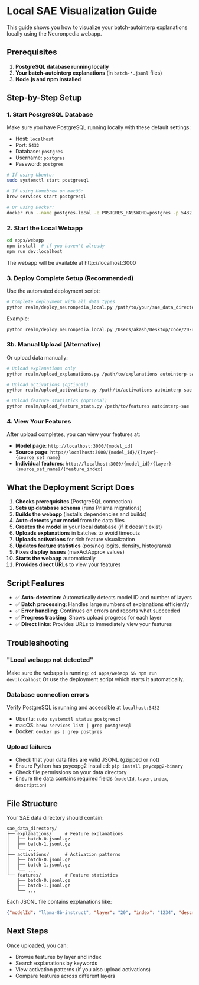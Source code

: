 # Local SAE Visualization Guide

This guide shows you how to visualize your batch-autointerp explanations locally using the Neuronpedia webapp.

## Prerequisites

1. **PostgreSQL database running locally**
2. **Your batch-autointerp explanations** (in `batch-*.jsonl` files)
3. **Node.js and npm installed**

## Step-by-Step Setup

### 1. Start PostgreSQL Database

Make sure you have PostgreSQL running locally with these default settings:
- Host: `localhost`
- Port: `5432`
- Database: `postgres`
- Username: `postgres`
- Password: `postgres`

```bash
# If using Ubuntu:
sudo systemctl start postgresql

# If using Homebrew on macOS:
brew services start postgresql

# Or using Docker:
docker run --name postgres-local -e POSTGRES_PASSWORD=postgres -p 5432:5432 -d postgres
```

### 2. Start the Local Webapp

```bash
cd apps/webapp
npm install  # if you haven't already
npm run dev:localhost
```

The webapp will be available at http://localhost:3000

### 3. Deploy Complete Setup (Recommended)

Use the automated deployment script:

```bash
# Complete deployment with all data types
python realm/deploy_neuronpedia_local.py /path/to/your/sae_data_directory
```

Example:
```bash
python realm/deploy_neuronpedia_local.py /Users/akash/Desktop/code/20-realm-l20r-8x
```

### 3b. Manual Upload (Alternative)

Or upload data manually:

```bash
# Upload explanations only
python realm/upload_explanations.py /path/to/explanations autointerp-sae

# Upload activations (optional)
python realm/upload_activations.py /path/to/activations autointerp-sae

# Upload feature statistics (optional)
python realm/upload_feature_stats.py /path/to/features autointerp-sae
```

### 4. View Your Features

After upload completes, you can view your features at:

- **Model page**: `http://localhost:3000/{model_id}`
- **Source page**: `http://localhost:3000/{model_id}/{layer}-{source_set_name}`
- **Individual features**: `http://localhost:3000/{model_id}/{layer}-{source_set_name}/{feature_index}`

## What the Deployment Script Does

1. **Checks prerequisites** (PostgreSQL connection)
2. **Sets up database schema** (runs Prisma migrations)
3. **Builds the webapp** (installs dependencies and builds)
4. **Auto-detects your model** from the data files
5. **Creates the model** in your local database (if it doesn't exist)
6. **Uploads explanations** in batches to avoid timeouts
7. **Uploads activations** for rich feature visualization
8. **Updates feature statistics** (pos/neg logits, density, histograms)
9. **Fixes display issues** (maxActApprox values)
10. **Starts the webapp** automatically
11. **Provides direct URLs** to view your features

## Script Features

- ✅ **Auto-detection**: Automatically detects model ID and number of layers
- ✅ **Batch processing**: Handles large numbers of explanations efficiently
- ✅ **Error handling**: Continues on errors and reports what succeeded
- ✅ **Progress tracking**: Shows upload progress for each layer
- ✅ **Direct links**: Provides URLs to immediately view your features

## Troubleshooting

### "Local webapp not detected"
Make sure the webapp is running: `cd apps/webapp && npm run dev:localhost`
Or use the deployment script which starts it automatically.

### Database connection errors
Verify PostgreSQL is running and accessible at `localhost:5432`
- Ubuntu: `sudo systemctl status postgresql`
- macOS: `brew services list | grep postgresql`
- Docker: `docker ps | grep postgres`

### Upload failures
- Check that your data files are valid JSONL (gzipped or not)
- Ensure Python has psycopg2 installed: `pip install psycopg2-binary`
- Check file permissions on your data directory
- Ensure the data contains required fields (`modelId`, `layer`, `index`, `description`)

## File Structure

Your SAE data directory should contain:
```
sae_data_directory/
├── explanations/     # Feature explanations
│   ├── batch-0.jsonl.gz
│   ├── batch-1.jsonl.gz
│   └── ...
├── activations/      # Activation patterns
│   ├── batch-0.jsonl.gz
│   ├── batch-1.jsonl.gz
│   └── ...
└── features/         # Feature statistics
    ├── batch-0.jsonl.gz
    ├── batch-1.jsonl.gz
    └── ...
```

Each JSONL file contains explanations like:
```json
{"modelId": "llama-8b-instruct", "layer": "20", "index": "1234", "description": "responds to dog-related concepts", "typeName": "oai_token-act-pair", "explanationModelName": "gpt-4o-mini"}
```

## Next Steps

Once uploaded, you can:
- Browse features by layer and index
- Search explanations by keywords
- View activation patterns (if you also upload activations)
- Compare features across different layers